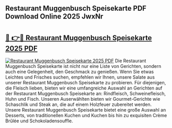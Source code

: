 ## Restaurant Muggenbusch Speisekarte PDF Download Online 2025 JwxNr

# <h2><a href="http://gc6nt9t.nevu.top/?p=Restaurant+Muggenbusch+Speisekarte">🔗 👉🔴 Restaurant Muggenbusch Speisekarte 2025 PDF</a></h2>

[![Restaurant Muggenbusch Speisekarte 2025 PDF](https://i.imgur.com/dBaPXMq.png)](http://gc6nt9t.nevu.top/?p=Restaurant+Muggenbusch+Speisekarte)
Die Restaurant Muggenbusch Speisekarte ist nicht nur eine Liste von Gerichten, sondern auch eine Gelegenheit, den Geschmack zu genießen. Wenn Sie etwas Leichtes und Frisches suchen, empfehlen wir Ihnen, unsere Salate aus unserer Restaurant Muggenbusch Speisekarte zu probieren. Für diejenigen, die Fleisch lieben, bieten wir eine umfangreiche Auswahl an Gerichten auf der Restaurant Muggenbusch Speisekarte an: Rindfleisch, Schweinefleisch, Huhn und Fisch. Unseren Auserwählten bieten wir Gourmet-Gerichte wie Schaschlik und Steak an, die auf einem Holzfeuer zubereitet werden. Unsere Restaurant Muggenbusch Speisekarte bietet eine große Auswahl an Desserts, von traditionellen Kuchen und Kuchen bis hin zu exquisiten Crème Brûlée und Schokoladensouffle.
